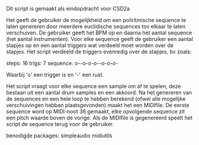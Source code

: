 Dit script is gemaakt als eindopdracht voor CSD2a

Het geeft de gebruiker de mogelijkheid om een poliritmische sequence te laten genereren door meerdere euclidische sequences tov elkaar te laten verschuiven.
De gebruiker geeft het BPM op en daarna het aantal sequence (het aantal instrumenten).
Voor elke sequence geeft de gebruiker een aantal stapjes op en een aantal triggers wat verdeeld moet worden over de stapjes.
Het script verdeeld de triggers evenredig over de stapjes, bv zoals:

steps: 16
trigs: 7
sequence: o--o-o-o--o-o-o-

Waarbij 'o' een trigger is en '-' een rust.

Het script vraagt voor elke sequence een sample om af te spelen, deze bestaan uit een aantal drum samples en een akkoord.
Na het genereren van de sequences en een hele loop te hebben berekend (ofwel alle mogelijke verschuivingen hebben plaatsgevonden) maakt het een MIDIfile.
De eerste sequence word op MIDI-noot 36 gemaakt, elke opvolgende sequence zit een pitch waarde boven de vorige.
Als de MIDIfile is gegenereerd speelt het script de sequence terug voor de gebruiker.

benodigde packages:
simpleaudio
midiutils